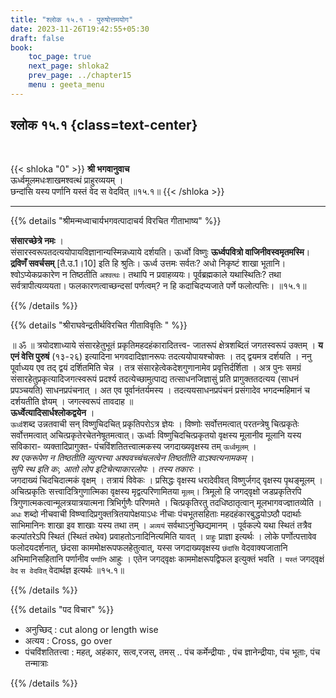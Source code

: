 ```yaml
---
title: "श्लोक १५.१ - पुरुषोत्तमयोग"
date: 2023-11-26T19:42:55+05:30
draft: false
book:
    toc_page: true
    next_page: shloka2
    prev_page: ../chapter15
    menu : geeta_menu
---
```




## श्लोक १५.१ {class=text-center}

<br/>

{{< shloka  "0"  >}}
**श्री भगवानुवाच**  
ऊर्ध्वमूलमधःशाखमश्वत्थं प्राहुरव्ययम् ।  
छन्दांसि यस्य पर्णानि यस्तं वेद स वेदवित् ॥१५.१॥
{{< /shloka >}}

---


{{% details "श्रीमन्मध्वाचार्यभगवत्पादाचर्य विरचित  गीताभाष्य" %}}

**संसारच्छेत्रे नमः** ।   
संसारस्वरूपतदत्ययोपायविज्ञानान्यस्मिन्नध्याये दर्शयति। 
ऊर्ध्वो विष्णुः **ऊर्ध्वपवित्रो वाजिनीवस्वमृतमस्मि**। 
**द्रविणँ  सवर्चसम्** [तै.उ.1।10] इति हि श्रुतिः। 
ऊर्ध्व उत्तमः सर्वतः? अधो निकृष्टं शाखा भूतानि। 
श्वोऽप्येकप्रकारेण न तिष्ठतीति `अश्वत्थः`। 
तथापि न प्रवाहव्ययः। 
पूर्वब्रह्मकाले यथास्थितिः? तथा सर्वत्रापीत्यव्ययता। 
फलकारणत्वाच्छन्दसां पर्णत्वम्? 
न हि कदाचिदप्यजाते पर्णे फलोत्पत्तिः। ॥१५.१॥

{{% /details %}}



{{% details "श्रीराघवेन्द्रतीर्थविरचित गीताविवृतिः " %}}

॥ ॐ ॥ त्रयोदशाध्याये संसारहेतुभूतं 
प्रकृतिमहदहंकारादितत्त्व- जातरूपं क्षेत्रशब्दितं 
जगतस्वरूपं उक्तम्‌ । **य एनं वेत्ति पुरुषं** (१३-२६) 
इत्यादिना भगवदादिज्ञानरूपः तदत्ययोपायश्चोक्तः । 
तद् द्वयमत्र दर्शयति । ननु पूर्वाध्यय एव तद् द्वयं 
दर्शितमिति चेन्न । तत्र संसारहेत्वेकदेशगुणानामेव 
प्रवृत्तिर्दर्शिता । अत्र पुनः समग्रं 
संसारहेतुप्रकृत्यादिजगत्स्वरूपं प्रदर्श्य 
तदत्येच्छामुत्पाद्य तत्साधनजिज्ञासुं प्रति 
प्रागुक्ततदत्यय 
(साधनं प्रपञ्चयति) साधनप्रपंचनात्‌ । अत एव 
पूर्वानंतर्यमस्य । तदत्ययसाधनप्रपंचनं प्रसंगादेव 
भगदन्महिमानं च दर्शयतीति ज्ञेयम्‌ । 
जगत्स्वरूपं तावदाह 
॥   
**ऊर्ध्वेत्यादिसार्धश्लोकद्वयेन** ।   
`ऊर्ध्व`शब्द उन्नतवाची 
सन्‌ विष्णुचिदचित् प्रकृतिपरोऽत्र ज्ञेयः । विष्णोः 
सर्वोत्तमत्वात्‌ परतन्त्रेषु चित्प्रकृतेः 
सर्वोत्तमत्वात् अचित्प्रकृतेरचेतनेषूतमत्वात्‌। 
ऊर्ध्वाः विष्णुचिदचित्प्रकृतयो वृक्षस्य 
मूलानीव मूलानि यस्य 
सविकारा- व्यक्तादिप्रागुक्त- पंचविंशतितत्त्वात्मकस्य 
जगदाख्यवृक्षस्य तम् `ऊर्ध्वमूलम्‌` ।  
*श्व एकरूपेण न तिष्ठतीति व्युत्पत्त्या* 
*अश्ववच्चंचलत्वेन तिष्ठतीति वाऽश्वत्यनामकम्‌* ।  
*सुपि स्थ इति कः, आतो लोप इटिचेत्याकारलोपः* । 
*तस्य तकारः* ।   
जगदाख्यं चिदचिदात्मकं वृक्षम् ।
तत्रायं विवेकः । प्रसिद्धः वृक्षस्य धरादेवीवत्‌ 
विष्णुर्जगद् वृक्षस्य पृथङ्मूलम्‌ । अचित्प्रकृतिः 
सत्त्वादित्रिगुणात्मिका वृक्षस्य  मृद्वत्परिणामितया 
`मूलम्`‌। त्रिमूलो हि जगद्‌वृक्षो जडप्रकृतिरपि 
त्रिगुणात्मकत्वान्मूलत्रयात्रयात्मना त्रिभिर्गुणैः
परिणमते । चित्प्रकृतिरतु 
तदधिष्ठातृत्वान् मूलभागवज्ज्ञातव्येति । 
`अधः` शब्दो नीचवाची 
विष्ण्वादिप्रगुक्तत्रितयापेक्षयाऽधः नीचाः 
पंचभूतसहिताः महदहंकारबुद्धयोऽष्ठौ 
पदार्थाः साभिमानिनः शाखा इव शाखाः यस्य तथा तम्‌ । 
`अव्ययं` सर्वथाऽनुच्छिद्यमानम्‌ ।  पूर्वकल्पे यथा 
स्थितं तत्रैव कल्पांतरेऽपि स्थितं 
(स्थितं तथेव) प्रवाहतोऽनादिनित्यमिति यावत्‌ । 
`प्राहुः` प्राज्ञा इत्यर्थः । लोके
पर्णोत्पत्तावेव फलोदयदर्शनात्, छंदसा 
काममोक्षरूपफलहेतुत्वात्‌, यस्स
जगदाख्यवृक्षस्य `छंदांसि` वेदवाक्यजातानि 
अभिमानिसहितानि पर्णानीव `पर्णानि`
आहुः । एतेन जगद्‌वृक्षः काममोक्षरूपद्विफल इत्युक्तं 
भवति । `यस्तं` जगद्‌वृक्षं `वेद` 
`स वेदवित्‌` वेदार्थज्ञ इत्यर्थः ॥१५.१॥


{{% /details %}}



{{% details "पद विचार" %}}

- अनुच्छिद्  : 	cut along or length wise
- अत्यय : Cross, go over
- पंचविंशतितत्त्वा : महत्, अहंकार, सत्व,रजस्, तमस् .. 
              पंच कर्मेन्द्रीयाः ,  पंच ज्ञानेन्द्रीयाः, 
              पंच भूताः,  पंच तन्मात्राः            

{{% /details %}}
